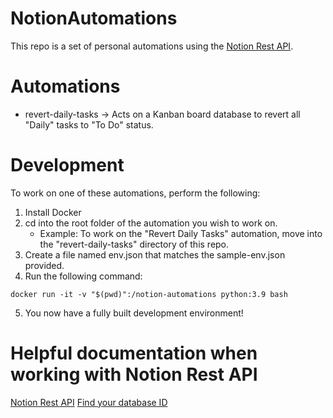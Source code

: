 # NotionAutomations

This repo is a set of personal automations using the [Notion Rest API](https://developers.notion.com/reference/intro).


# Automations

- revert-daily-tasks -> Acts on a Kanban board database to revert all "Daily" tasks to "To Do" status.


# Development

To work on one of these automations, perform the following:

1. Install Docker
2. cd into the root folder of the automation you wish to work on.
    - Example: To work on the "Revert Daily Tasks" automation, move into the "revert-daily-tasks" directory of this repo.
3. Create a file named env.json that matches the sample-env.json provided.
4. Run the following command:
```docker
docker run -it -v "$(pwd)":/notion-automations python:3.9 bash
```
5. You now have a fully built development environment!


# Helpful documentation when working with Notion Rest API

[Notion Rest API](https://developers.notion.com/reference/intro)
[Find your database ID](https://developers.notion.com/docs/working-with-databases)